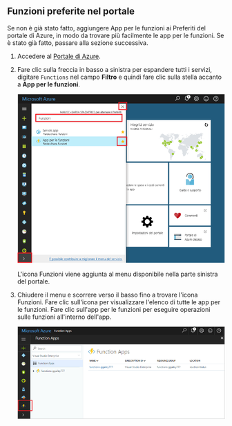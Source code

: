 ## <a name="favorite-functions-in-the-portal"></a>Funzioni preferite nel portale 

Se non è già stato fatto, aggiungere App per le funzioni ai Preferiti del portale di Azure, in modo da trovare più facilmente le app per le funzioni. Se è stato già fatto, passare alla sezione successiva. 

1. Accedere al [Portale di Azure](https://portal.azure.com/).

2. Fare clic sulla freccia in basso a sinistra per espandere tutti i servizi, digitare `Functions` nel campo **Filtro** e quindi fare clic sulla stella accanto a **App per le funzioni**.  
 
    ![Creare un'app per le funzioni nel portale di Azure](./media/functions-portal-favorite-function-apps/functions-favorite-function-apps.png)

    L'icona Funzioni viene aggiunta al menu disponibile nella parte sinistra del portale.

3. Chiudere il menu e scorrere verso il basso fino a trovare l'icona Funzioni. Fare clic sull'icona per visualizzare l'elenco di tutte le app per le funzioni. Fare clic sull'app per le funzioni per eseguire operazioni sulle funzioni all'interno dell'app. 
 
    ![](./media/functions-portal-favorite-function-apps/functions-function-apps-hub.png)
 
     